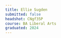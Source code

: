 ```yaml
---
title: Ellie Sugden
submitted: false
headshot: CNgf35P
course: BA Liberal Arts
graduated: 2024
---
```


